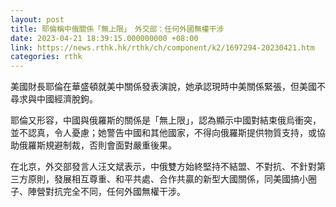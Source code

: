 ```yaml
---
layout: post
title: 耶倫稱中俄關係「無上限」　外交部：任何外國無權干涉
date: 2023-04-21 18:39:15.000000000 +08:00
link: https://news.rthk.hk/rthk/ch/component/k2/1697294-20230421.htm
categories: rthk
---
```


美國財長耶倫在華盛頓就美中關係發表演說，她承認現時中美關係緊張，但美國不尋求與中國經濟脫鉤。

耶倫又形容，中國與俄羅斯的關係是「無上限」，認為顯示中國對結束俄烏衝突，並不認真，令人憂慮；她警告中國和其他國家，不得向俄羅斯提供物質支持，或協助俄羅斯規避制裁，否則會面對嚴重後果。

在北京，外交部發言人汪文斌表示，中俄雙方始終堅持不結盟、不對抗、不針對第三方原則，發展相互尊重、和平共處、合作共贏的新型大國關係，同美國搞小圈子、陣營對抗完全不同，任何外國無權干涉。
